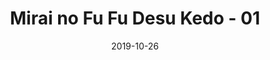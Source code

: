 ---
layout: post
title:  "Mirai no Fu Fu Desu Kedo - 01"
date:   2019-10-26
excerpt: "Gay Level: >9000"
tags: ["miraifuufu"]
image: "https://cdn.discordapp.com/attachments/628181186417524742/637505513705439233/miraifuufu01_0023.jpg"

down_link: "https://www.perpusindo.info/berkas/vvMPxuss"
read_links:
  - 
    text: "NSSKL Reader"
    link: "https://baca.nerjemah.in/baca/2"
  - 
    link: "https://mangadex.org/chapter/734747/1"
    text: "MangaDex"
---